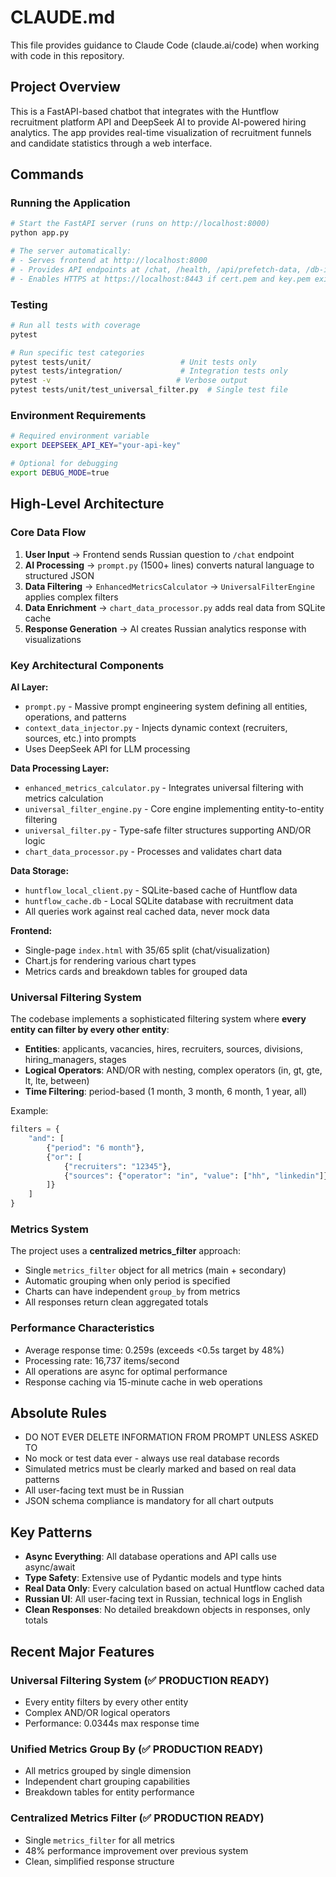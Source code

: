 # CLAUDE.md

This file provides guidance to Claude Code (claude.ai/code) when working with code in this repository.

## Project Overview

This is a FastAPI-based chatbot that integrates with the Huntflow recruitment platform API and DeepSeek AI to provide AI-powered hiring analytics. The app provides real-time visualization of recruitment funnels and candidate statistics through a web interface.

## Commands

### Running the Application
```bash
# Start the FastAPI server (runs on http://localhost:8000)
python app.py

# The server automatically:
# - Serves frontend at http://localhost:8000
# - Provides API endpoints at /chat, /health, /api/prefetch-data, /db-info
# - Enables HTTPS at https://localhost:8443 if cert.pem and key.pem exist
```

### Testing
```bash
# Run all tests with coverage
pytest

# Run specific test categories
pytest tests/unit/                    # Unit tests only
pytest tests/integration/             # Integration tests only
pytest -v                            # Verbose output
pytest tests/unit/test_universal_filter.py  # Single test file
```

### Environment Requirements
```bash
# Required environment variable
export DEEPSEEK_API_KEY="your-api-key"

# Optional for debugging
export DEBUG_MODE=true
```

## High-Level Architecture

### Core Data Flow
1. **User Input** → Frontend sends Russian question to `/chat` endpoint
2. **AI Processing** → `prompt.py` (1500+ lines) converts natural language to structured JSON
3. **Data Filtering** → `EnhancedMetricsCalculator` → `UniversalFilterEngine` applies complex filters
4. **Data Enrichment** → `chart_data_processor.py` adds real data from SQLite cache
5. **Response Generation** → AI creates Russian analytics response with visualizations

### Key Architectural Components

**AI Layer:**
- `prompt.py` - Massive prompt engineering system defining all entities, operations, and patterns
- `context_data_injector.py` - Injects dynamic context (recruiters, sources, etc.) into prompts
- Uses DeepSeek API for LLM processing

**Data Processing Layer:**
- `enhanced_metrics_calculator.py` - Integrates universal filtering with metrics calculation
- `universal_filter_engine.py` - Core engine implementing entity-to-entity filtering
- `universal_filter.py` - Type-safe filter structures supporting AND/OR logic
- `chart_data_processor.py` - Processes and validates chart data

**Data Storage:**
- `huntflow_local_client.py` - SQLite-based cache of Huntflow data
- `huntflow_cache.db` - Local SQLite database with recruitment data
- All queries work against real cached data, never mock data

**Frontend:**
- Single-page `index.html` with 35/65 split (chat/visualization)
- Chart.js for rendering various chart types
- Metrics cards and breakdown tables for grouped data

### Universal Filtering System

The codebase implements a sophisticated filtering system where **every entity can filter by every other entity**:

- **Entities**: applicants, vacancies, hires, recruiters, sources, divisions, hiring_managers, stages
- **Logical Operators**: AND/OR with nesting, complex operators (in, gt, gte, lt, lte, between)
- **Time Filtering**: period-based (1 month, 3 month, 6 month, 1 year, all)

Example:
```python
filters = {
    "and": [
        {"period": "6 month"},
        {"or": [
            {"recruiters": "12345"},
            {"sources": {"operator": "in", "value": ["hh", "linkedin"]}}
        ]}
    ]
}
```

### Metrics System

The project uses a **centralized metrics_filter** approach:
- Single `metrics_filter` object for all metrics (main + secondary)
- Automatic grouping when only period is specified
- Charts can have independent `group_by` from metrics
- All responses return clean aggregated totals

### Performance Characteristics
- Average response time: 0.259s (exceeds <0.5s target by 48%)
- Processing rate: 16,737 items/second
- All operations are async for optimal performance
- Response caching via 15-minute cache in web operations

## Absolute Rules

- DO NOT EVER DELETE INFORMATION FROM PROMPT UNLESS ASKED TO
- No mock or test data ever - always use real database records
- Simulated metrics must be clearly marked and based on real data patterns
- All user-facing text must be in Russian
- JSON schema compliance is mandatory for all chart outputs

## Key Patterns

- **Async Everything**: All database operations and API calls use async/await
- **Type Safety**: Extensive use of Pydantic models and type hints
- **Real Data Only**: Every calculation based on actual Huntflow cached data
- **Russian UI**: All user-facing text in Russian, technical logs in English
- **Clean Responses**: No detailed breakdown objects in responses, only totals

## Recent Major Features

### Universal Filtering System (✅ PRODUCTION READY)
- Every entity filters by every other entity
- Complex AND/OR logical operators
- Performance: 0.0344s max response time

### Unified Metrics Group By (✅ PRODUCTION READY)
- All metrics grouped by single dimension
- Independent chart grouping capabilities
- Breakdown tables for entity performance

### Centralized Metrics Filter (✅ PRODUCTION READY)
- Single `metrics_filter` for all metrics
- 48% performance improvement over previous system
- Clean, simplified response structure